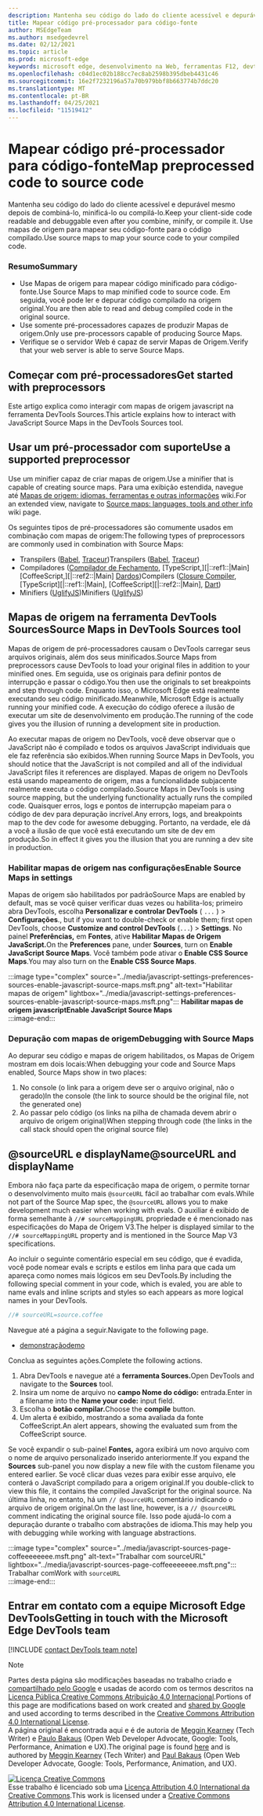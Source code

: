 ```yaml
---
description: Mantenha seu código do lado do cliente acessível e depurável mesmo depois de combiná-lo, minificá-lo ou compilá-lo.
title: Mapear código pré-processador para código-fonte
author: MSEdgeTeam
ms.author: msedgedevrel
ms.date: 02/12/2021
ms.topic: article
ms.prod: microsoft-edge
keywords: microsoft edge, desenvolvimento na Web, ferramentas F12, devtools
ms.openlocfilehash: c04d1ec02b188cc7ec8ab2598b395dbeb4431c46
ms.sourcegitcommit: 16e2f7232196a57a70b979bbf8b663774b7ddc20
ms.translationtype: MT
ms.contentlocale: pt-BR
ms.lasthandoff: 04/25/2021
ms.locfileid: "11519412"
---
```

<!-- Copyright Meggin Kearney and Paul Bakaus

   Licensed under the Apache License, Version 2.0 (the "License");
   you may not use this file except in compliance with the License.
   You may obtain a copy of the License at

       https://www.apache.org/licenses/LICENSE-2.0

   Unless required by applicable law or agreed to in writing, software
   distributed under the License is distributed on an "AS IS" BASIS,
   WITHOUT WARRANTIES OR CONDITIONS OF ANY KIND, either express or implied.
   See the License for the specific language governing permissions and
   limitations under the License.  -->  

# <a name="map-preprocessed-code-to-source-code"></a><span data-ttu-id="a8d3a-104">Mapear código pré-processador para código-fonte</span><span class="sxs-lookup"><span data-stu-id="a8d3a-104">Map preprocessed code to source code</span></span>  

<span data-ttu-id="a8d3a-105">Mantenha seu código do lado do cliente acessível e depurável mesmo depois de combiná-lo, minificá-lo ou compilá-lo.</span><span class="sxs-lookup"><span data-stu-id="a8d3a-105">Keep your client-side code readable and debuggable even after you combine, minify, or compile it.</span></span>  <span data-ttu-id="a8d3a-106">Use mapas de origem para mapear seu código-fonte para o código compilado.</span><span class="sxs-lookup"><span data-stu-id="a8d3a-106">Use source maps to map your source code to your compiled code.</span></span>  

### <a name="summary"></a><span data-ttu-id="a8d3a-107">Resumo</span><span class="sxs-lookup"><span data-stu-id="a8d3a-107">Summary</span></span>  

*   <span data-ttu-id="a8d3a-108">Use Mapas de origem para mapear código minificado para código-fonte.</span><span class="sxs-lookup"><span data-stu-id="a8d3a-108">Use Source Maps to map minified code to source code.</span></span>  <span data-ttu-id="a8d3a-109">Em seguida, você pode ler e depurar código compilado na origem original.</span><span class="sxs-lookup"><span data-stu-id="a8d3a-109">You are then able to read and debug compiled code in the original source.</span></span>  
*   <span data-ttu-id="a8d3a-110">Use somente pré-processadores capazes de produzir Mapas de origem.</span><span class="sxs-lookup"><span data-stu-id="a8d3a-110">Only use pre-processors capable of producing Source Maps.</span></span>  
*   <span data-ttu-id="a8d3a-111">Verifique se o servidor Web é capaz de servir Mapas de Origem.</span><span class="sxs-lookup"><span data-stu-id="a8d3a-111">Verify that your web server is able to serve Source Maps.</span></span>  
    
<!--todo: add link to preprocessors capable of producing Source Maps when section is available -->  
<!--[]: /web/tools/setup/setup-preprocessors?#supported_preprocessors ""  -->  

## <a name="get-started-with-preprocessors"></a><span data-ttu-id="a8d3a-112">Começar com pré-processadores</span><span class="sxs-lookup"><span data-stu-id="a8d3a-112">Get started with preprocessors</span></span>  

<span data-ttu-id="a8d3a-113">Este artigo explica como interagir com mapas de origem javascript na ferramenta DevTools Sources.</span><span class="sxs-lookup"><span data-stu-id="a8d3a-113">This article explains how to interact with JavaScript Source Maps in the DevTools Sources tool.</span></span>  <!--For a first overview of what preprocessors are, how each may help, and how Source Maps work; navigate to Set Up CSS & JS Preprocessors.  -->  

<!--todo: add link to Set Up CSS & JS Preprocessors when section is available -->  
<!--[]: /web/tools/setup/setup-preprocessors#debugging-and-editing-preprocessed-content ""  -->  

## <a name="use-a-supported-preprocessor"></a><span data-ttu-id="a8d3a-114">Usar um pré-processador com suporte</span><span class="sxs-lookup"><span data-stu-id="a8d3a-114">Use a supported preprocessor</span></span>  

<span data-ttu-id="a8d3a-115">Use um minifier capaz de criar mapas de origem.</span><span class="sxs-lookup"><span data-stu-id="a8d3a-115">Use a minifier that is capable of creating source maps.</span></span>  <!--For the most popular options, navigate to preprocessor support section.  -->  <span data-ttu-id="a8d3a-116">Para uma exibição estendida, navegue até [Mapas de origem: idiomas, ferramentas e outras informações][GitHubWikiSourceMapsLanguagesTools] wiki.</span><span class="sxs-lookup"><span data-stu-id="a8d3a-116">For an extended view, navigate to [Source maps: languages, tools and other info][GitHubWikiSourceMapsLanguagesTools] wiki page.</span></span>  

<!--todo: add link to display the preprocessor support section when section is available -->  
<!--[]: /web/tools/setup/setup-preprocessors?#supported_preprocessors ""  -->  

<span data-ttu-id="a8d3a-117">Os seguintes tipos de pré-processadores são comumente usados em combinação com mapas de origem:</span><span class="sxs-lookup"><span data-stu-id="a8d3a-117">The following types of preprocessors are commonly used in combination with Source Maps:</span></span>  

*   <span data-ttu-id="a8d3a-118">Transpilers \([Babel][BabelJS], [Traceur][GitHubWikiGoogleTraceurCompiler]\)</span><span class="sxs-lookup"><span data-stu-id="a8d3a-118">Transpilers \([Babel][BabelJS], [Traceur][GitHubWikiGoogleTraceurCompiler]\)</span></span>  
*   <span data-ttu-id="a8d3a-119">Compiladores \([Compilador de Fechamento,][GitHubGoogleClosureCompiler] [TypeScript,][|::ref1::|Main] [CoffeeScript,][|::ref2::|Main] [Dardos][DartMain]\)</span><span class="sxs-lookup"><span data-stu-id="a8d3a-119">Compilers \([Closure Compiler][GitHubGoogleClosureCompiler], [TypeScript][|::ref1::|Main], [CoffeeScript][|::ref2::|Main], [Dart][DartMain]\)</span></span>  
*   <span data-ttu-id="a8d3a-120">Minifiers \([UglifyJS][GitHubMishooUglifyJS]\)</span><span class="sxs-lookup"><span data-stu-id="a8d3a-120">Minifiers \([UglifyJS][GitHubMishooUglifyJS]\)</span></span>  
    
## <a name="source-maps-in-devtools-sources-tool"></a><span data-ttu-id="a8d3a-121">Mapas de origem na ferramenta DevTools Sources</span><span class="sxs-lookup"><span data-stu-id="a8d3a-121">Source Maps in DevTools Sources tool</span></span>  

<span data-ttu-id="a8d3a-122">Mapas de origem de pré-processadores causam o DevTools carregar seus arquivos originais, além dos seus minificados.</span><span class="sxs-lookup"><span data-stu-id="a8d3a-122">Source Maps from preprocessors cause DevTools to load your original files in addition to your minified ones.</span></span>  <span data-ttu-id="a8d3a-123">Em seguida, use os originais para definir pontos de interrupção e passar o código.</span><span class="sxs-lookup"><span data-stu-id="a8d3a-123">You then use the originals to set breakpoints and step through code.</span></span>  <span data-ttu-id="a8d3a-124">Enquanto isso, o Microsoft Edge está realmente executando seu código minificado.</span><span class="sxs-lookup"><span data-stu-id="a8d3a-124">Meanwhile, Microsoft Edge is actually running your minified code.</span></span>  <span data-ttu-id="a8d3a-125">A execução do código oferece a ilusão de executar um site de desenvolvimento em produção.</span><span class="sxs-lookup"><span data-stu-id="a8d3a-125">The running of the code gives you the illusion of running a development site in production.</span></span>  

<span data-ttu-id="a8d3a-126">Ao executar mapas de origem no DevTools, você deve observar que o JavaScript não é compilado e todos os arquivos JavaScript individuais que ele faz referência são exibidos.</span><span class="sxs-lookup"><span data-stu-id="a8d3a-126">When running Source Maps in DevTools, you should notice that the JavaScript is not compiled and all of the individual JavaScript files it references are displayed.</span></span>  <span data-ttu-id="a8d3a-127">Mapas de origem no DevTools está usando mapeamento de origem, mas a funcionalidade subjacente realmente executa o código compilado.</span><span class="sxs-lookup"><span data-stu-id="a8d3a-127">Source Maps in DevTools is using source mapping, but the underlying functionality actually runs the compiled code.</span></span>  <span data-ttu-id="a8d3a-128">Quaisquer erros, logs e pontos de interrupção mapeiam para o código de dev para depuração incrível.</span><span class="sxs-lookup"><span data-stu-id="a8d3a-128">Any errors, logs, and breakpoints map to the dev code for awesome debugging.</span></span>  <span data-ttu-id="a8d3a-129">Portanto, na verdade, ele dá a você a ilusão de que você está executando um site de dev em produção.</span><span class="sxs-lookup"><span data-stu-id="a8d3a-129">So in effect it gives you the illusion that you are running a dev site in production.</span></span>  

### <a name="enable-source-maps-in-settings"></a><span data-ttu-id="a8d3a-130">Habilitar mapas de origem nas configurações</span><span class="sxs-lookup"><span data-stu-id="a8d3a-130">Enable Source Maps in settings</span></span>  

<span data-ttu-id="a8d3a-131">Mapas de origem são habilitados por padrão</span><span class="sxs-lookup"><span data-stu-id="a8d3a-131">Source Maps are enabled by default</span></span><!-- \(as of Microsoft Edge 39\)--><span data-ttu-id="a8d3a-132">, mas se você quiser verificar duas vezes ou habilita-los; primeiro abra DevTools, escolha **Personalizar e controlar DevTools** \( `...` \) > **Configurações**.</span><span class="sxs-lookup"><span data-stu-id="a8d3a-132">, but if you want to double-check or enable them; first open DevTools, choose **Customize and control DevTools** \(`...`\) > **Settings**.</span></span>  <span data-ttu-id="a8d3a-133">No painel **Preferências,** em **Fontes**, ative **Habilitar Mapas de Origem JavaScript.**</span><span class="sxs-lookup"><span data-stu-id="a8d3a-133">On the **Preferences** pane, under **Sources**, turn on **Enable JavaScript Source Maps**.</span></span>  <span data-ttu-id="a8d3a-134">Você também pode ativar o **Enable CSS Source Maps**.</span><span class="sxs-lookup"><span data-stu-id="a8d3a-134">You may also turn on the **Enable CSS Source Maps**.</span></span>  

:::image type="complex" source="../media/javascript-settings-preferences-sources-enable-javascript-source-maps.msft.png" alt-text="Habilitar mapas de origem" lightbox="../media/javascript-settings-preferences-sources-enable-javascript-source-maps.msft.png":::
   **<span data-ttu-id="a8d3a-136">Habilitar mapas de origem javascript</span><span class="sxs-lookup"><span data-stu-id="a8d3a-136">Enable JavaScript Source Maps</span></span>**  
:::image-end:::  

### <a name="debugging-with-source-maps"></a><span data-ttu-id="a8d3a-137">Depuração com mapas de origem</span><span class="sxs-lookup"><span data-stu-id="a8d3a-137">Debugging with Source Maps</span></span>  

<span data-ttu-id="a8d3a-138">Ao depurar seu código e mapas de origem habilitados, os Mapas de Origem mostram em dois locais:</span><span class="sxs-lookup"><span data-stu-id="a8d3a-138">When debugging your code and Source Maps enabled, Source Maps show in two places:</span></span>  

1.  <span data-ttu-id="a8d3a-139">No console \(o link para a origem deve ser o arquivo original, não o gerado\)</span><span class="sxs-lookup"><span data-stu-id="a8d3a-139">In the console \(the link to source should be the original file, not the generated one\)</span></span>  
1.  <span data-ttu-id="a8d3a-140">Ao passar pelo código \(os links na pilha de chamada devem abrir o arquivo de origem original\)</span><span class="sxs-lookup"><span data-stu-id="a8d3a-140">When stepping through code \(the links in the call stack should open the original source file\)</span></span>  
    
<!--todo: add link to debugging your code when section is available -->  
<!--[DebugBreakpointsStepCode]: ../debug/breakpoints/step-code.md ""  -->  

## <a name="sourceurl-and-displayname"></a><span data-ttu-id="a8d3a-141">@sourceURL e displayName</span><span class="sxs-lookup"><span data-stu-id="a8d3a-141">@sourceURL and displayName</span></span>  

<span data-ttu-id="a8d3a-142">Embora não faça parte da especificação mapa de origem, o permite tornar o desenvolvimento muito mais `@sourceURL` fácil ao trabalhar com evals.</span><span class="sxs-lookup"><span data-stu-id="a8d3a-142">While not part of the Source Map spec, the `@sourceURL` allows you to make development much easier when working with evals.</span></span>  <span data-ttu-id="a8d3a-143">O auxiliar é exibido de forma semelhante à `//# sourceMappingURL` propriedade e é mencionado nas especificações do Mapa de Origem V3.</span><span class="sxs-lookup"><span data-stu-id="a8d3a-143">The helper is displayed similar to the `//# sourceMappingURL` property and is mentioned in the Source Map V3 specifications.</span></span>  

<span data-ttu-id="a8d3a-144">Ao incluir o seguinte comentário especial em seu código, que é evadida, você pode nomear evals e scripts e estilos em linha para que cada um apareça como nomes mais lógicos em seu DevTools.</span><span class="sxs-lookup"><span data-stu-id="a8d3a-144">By including the following special comment in your code, which is evaled, you are able to name evals and inline scripts and styles so each appears as more logical names in your DevTools.</span></span>  

```javascript
//# sourceURL=source.coffee
```  

<span data-ttu-id="a8d3a-145">Navegue até a página a seguir.</span><span class="sxs-lookup"><span data-stu-id="a8d3a-145">Navigate to the following page.</span></span>  

*   [<span data-ttu-id="a8d3a-146">demonstração</span><span class="sxs-lookup"><span data-stu-id="a8d3a-146">demo</span></span>][CssNinjaDemoSourceMapping]

<span data-ttu-id="a8d3a-147">Conclua as seguintes ações.</span><span class="sxs-lookup"><span data-stu-id="a8d3a-147">Complete the following actions.</span></span>  

1.  <span data-ttu-id="a8d3a-148">Abra DevTools e navegue até a **ferramenta Sources.**</span><span class="sxs-lookup"><span data-stu-id="a8d3a-148">Open DevTools and navigate to the **Sources** tool.</span></span>  
1.  <span data-ttu-id="a8d3a-149">Insira um nome de arquivo no **campo Nome do código:** entrada.</span><span class="sxs-lookup"><span data-stu-id="a8d3a-149">Enter in a filename into the **Name your code:** input field.</span></span>  
1.  <span data-ttu-id="a8d3a-150">Escolha o **botão compilar.**</span><span class="sxs-lookup"><span data-stu-id="a8d3a-150">Choose the **compile** button.</span></span>  
1.  <span data-ttu-id="a8d3a-151">Um alerta é exibido, mostrando a soma avaliada da fonte CoffeeScript.</span><span class="sxs-lookup"><span data-stu-id="a8d3a-151">An alert appears, showing the evaluated sum from the CoffeeScript source.</span></span>  
    
<span data-ttu-id="a8d3a-152">Se você expandir o sub-painel **Fontes,** agora exibirá um novo arquivo com o nome de arquivo personalizado inserido anteriormente.</span><span class="sxs-lookup"><span data-stu-id="a8d3a-152">If you expand the **Sources** sub-panel you now display a new file with the custom filename you entered earlier.</span></span>  <span data-ttu-id="a8d3a-153">Se você clicar duas vezes para exibir esse arquivo, ele conterá o JavaScript compilado para a origem original.</span><span class="sxs-lookup"><span data-stu-id="a8d3a-153">If you double-click to view this file, it contains the compiled JavaScript for the original source.</span></span>  <span data-ttu-id="a8d3a-154">Na última linha, no entanto, há um `// @sourceURL` comentário indicando o arquivo de origem original.</span><span class="sxs-lookup"><span data-stu-id="a8d3a-154">On the last line, however, is a `// @sourceURL` comment indicating the original source file.</span></span>  <span data-ttu-id="a8d3a-155">Isso pode ajudá-lo com a depuração durante o trabalho com abstrações de idioma.</span><span class="sxs-lookup"><span data-stu-id="a8d3a-155">This may help you with debugging while working with language abstractions.</span></span>  

:::image type="complex" source="../media/javascript-sources-page-coffeeeeeeee.msft.png" alt-text="Trabalhar com sourceURL" lightbox="../media/javascript-sources-page-coffeeeeeeee.msft.png":::
   <span data-ttu-id="a8d3a-157">Trabalhar com</span><span class="sxs-lookup"><span data-stu-id="a8d3a-157">Work with</span></span> `sourceURL`  
:::image-end:::  

## <a name="getting-in-touch-with-the-microsoft-edge-devtools-team"></a><span data-ttu-id="a8d3a-158">Entrar em contato com a equipe Microsoft Edge DevTools</span><span class="sxs-lookup"><span data-stu-id="a8d3a-158">Getting in touch with the Microsoft Edge DevTools team</span></span>

[!INCLUDE [contact DevTools team note](../includes/contact-devtools-team-note.md)]  

<!-- links -->  

[BabelJS]: https://babeljs.io "O Babel é um compilador JavaScript"  

[CoffeeScriptMain]: https://coffeescript.org "CoffeeScript"  

[CssNinjaDemoSourceMapping]: https://www.thecssninja.com/demo/source_mapping/compile.html "Um exemplo simples de nomeação de eval //# sourceURL"  

[DartMain]: https://www.dartlang.org "Linguagem de programação de dardos"  

[GitHubGoogleClosureCompiler]: https://github.com/google/closure-compiler "google/closure-compiler | GitHub"  

[GitHubMishooUglifyJS]: https://github.com/mishoo/UglifyJS "mishoo/UglifyJS | GitHub"  

[GitHubWikiSourceMapsLanguagesTools]: https://github.com/ryanseddon/source-map/wiki/Source-maps:-languages,-tools-and-other-info "Mapas de origem: idiomas, ferramentas e outras informações | Wiki do GitHub"  

[GitHubWikiGoogleTraceurCompiler]: https://github.com/google/traceur-compiler/wiki/Getting-Started "Getting Started - google/traceur-compiler | Wiki do GitHub"  

[TypeScriptMain]: https://www.typescriptlang.org "TypeScript"  

> [!NOTE]
> <span data-ttu-id="a8d3a-168">Partes desta página são modificações baseadas no trabalho criado e [compartilhado pelo Google][GoogleSitePolicies] e usadas de acordo com os termos descritos na [Licença Pública Creative Commons Atribuição 4.0 Internacional][CCA4IL].</span><span class="sxs-lookup"><span data-stu-id="a8d3a-168">Portions of this page are modifications based on work created and [shared by Google][GoogleSitePolicies] and used according to terms described in the [Creative Commons Attribution 4.0 International License][CCA4IL].</span></span>  
> <span data-ttu-id="a8d3a-169">A página original [](https://developers.google.com/web/tools/chrome-devtools/javascript/source-maps) é encontrada aqui e é de autoria de [Meggin Kearney][MegginKearney] \(Tech Writer\) e [Paulo Bakaus][PaulBakaus] \(Open Web Developer Advocate, Google: Tools, Performance, Animation e UX\).</span><span class="sxs-lookup"><span data-stu-id="a8d3a-169">The original page is found [here](https://developers.google.com/web/tools/chrome-devtools/javascript/source-maps) and is authored by [Meggin Kearney][MegginKearney] \(Tech Writer\) and [Paul Bakaus][PaulBakaus] \(Open Web Developer Advocate, Google: Tools, Performance, Animation, and UX\).</span></span>  

[![Licença Creative Commons][CCby4Image]][CCA4IL]  
<span data-ttu-id="a8d3a-171">Esse trabalho é licenciado sob uma [Licença Attribution 4.0 International da Creative Commons][CCA4IL].</span><span class="sxs-lookup"><span data-stu-id="a8d3a-171">This work is licensed under a [Creative Commons Attribution 4.0 International License][CCA4IL].</span></span>  

[CCA4IL]: https://creativecommons.org/licenses/by/4.0  
[CCby4Image]: https://i.creativecommons.org/l/by/4.0/88x31.png  
[GoogleSitePolicies]: https://developers.google.com/terms/site-policies  
[KayceBasques]: https://developers.google.com/web/resources/contributors/kaycebasques  
[MegginKearney]: https://developers.google.com/web/resources/contributors/megginkearney  
[PaulBakaus]: https://developers.google.com/web/resources/contributors/pbakaus  
